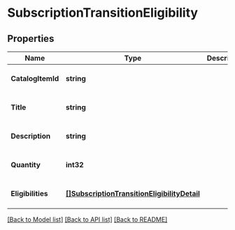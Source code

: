 # SubscriptionTransitionEligibility

## Properties
Name | Type | Description | Notes
------------ | ------------- | ------------- | -------------
**CatalogItemId** | **string** |  | [optional] [default to null]
**Title** | **string** |  | [optional] [default to null]
**Description** | **string** |  | [optional] [default to null]
**Quantity** | **int32** |  | [optional] [default to null]
**Eligibilities** | [**[]SubscriptionTransitionEligibilityDetail**](SubscriptionTransitionEligibilityDetail.md) |  | [optional] [default to null]

[[Back to Model list]](../README.md#documentation-for-models) [[Back to API list]](../README.md#documentation-for-api-endpoints) [[Back to README]](../README.md)

